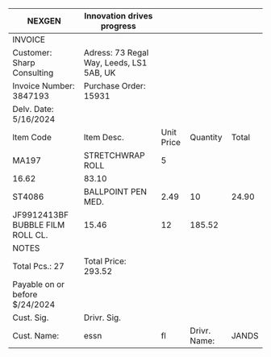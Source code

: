 
| NEXGEN                           | Innovation drives progress                |            |              |       |
|----------------------------------|-------------------------------------------|------------|--------------|-------|
| INVOICE                          |                                           |            |              |       |
| Customer:  Sharp Consulting      | Adress:  73 Regal Way, Leeds, LS1 5AB, UK |            |              |       |
| Invoice Number:   3847193        | Purchase Order:  15931                    |            |              |       |
| Delv. Date: 5/16/2024            |                                           |            |              |       |
| ltem Code                        | ltem Desc.                                | Unit Price | Quantity     | Total |
| MA197                            | STRETCHWRAP ROLL                          | 5          |              |       |
| 16.62                            | 83.10                                     |            |              |       |
| ST4086                           | BALLPOINT PEN MED.                        | 2.49       | 10           | 24.90 |
| JF9912413BF BUBBLE FILM ROLL CL. | 15.46                                     | 12         | 185.52       |       |
| NOTES                            |                                           |            |              |       |
| Total Pcs.:  27                  | Total Price:  293.52                      |            |              |       |
| Payable on or before $/24/2024   |                                           |            |              |       |
| Cust. Sig.                       | Drivr. Sig.                               |            |              |       |
| Cust. Name:                      | essn                                      | fl         | Drivr. Name: | JANDS |
